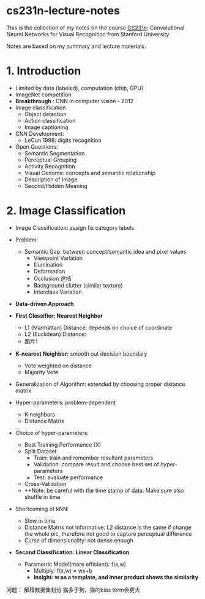 # cs231n-lecture-notes
This is the collection of my notes on the course [CS231n](http://cs231n.stanford.edu/): Convolutional Neural Networks for Visual Recognition from Stanford University. 

Notes are based on my summary and lecture materials.


# 1. Introduction

* Limited by data (labeled), computation (chip, GPU)
* ImageNet competition
* **Breakthrough** : CNN in computer vision - 2012
* Image classification
    * Object detection
    * Action classification
    * Image captioning 
* CNN Development:
    * LeCun 1998: digits recognition
* Open Questions:
    * Semantic Segmentation
    * Perceptual Grouping
    * Activity Recognition
    * Visual Genome: concepts and semantic relationship
    * Description of Image
    * Second/Hidden Meaning



# 2. Image Classification

* Image Classification:  assign fix category labels
* Problem: 
    * Semantic Gap: between concept/semantic idea and pixel values
		* Viewpoint Variation
		* Illumination
		* Deformation 
		* Occlusion 遮挡
		* Background clutter (similar texture)
		* Interclass Variation
* **Data-driven Approach**
* **First Classifier: Nearest Neighbor**
	* L1 (Manhattan) Distance: depends on choice of coordinate 
	* L2 (Euclidean) Distance:
	* 图片1

* **K-nearest Neighbor:** smooth out decision boundary
	* Vote weighted on distance 
	* Majority Vote
* Generalization of Algorithm:  extended by choosing proper distance matrix
* Hyper-parameters: problem-dependent
	* K neighbors
	* Distance Matrix
* Choice of hyper-parameters:
	* Best Training Performance (X)
	* Split Dataset 
		* Train: train and remember resultant parameters
		* Validation: compare result and choose best set of hyper-parameters 
		* Test: evaluate performance
	* Cross-Validation
	* **Note: be careful with the time stamp of data. Make sure also shuffle in time
* Shortcoming of kNN:
	* Slow in time
	* Distance Matrix not informative:  L2 distance is the same if change the whole pic, therefore not good to capture perceptual difference
	* Curse of dimensionality: not dense enough
* **Second Classification: Linear Classification**
	* Parametric Model(more efficient):  f(x,w) 
		* Multiply:  f(x,w) = wx+b
		* **Insight: w as a template, and inner product shows the similarity**






问题：
解释数据集划分
猫多于狗，猫的bias term会更大



